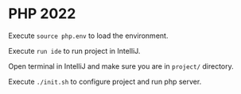 # PHP 2022

Execute ```source php.env``` to load the environment.

Execute ```run ide``` to run project in IntelliJ.

Open terminal in IntelliJ and make sure you are in ```project/``` directory.

Execute ```./init.sh``` to configure project and run php server.
